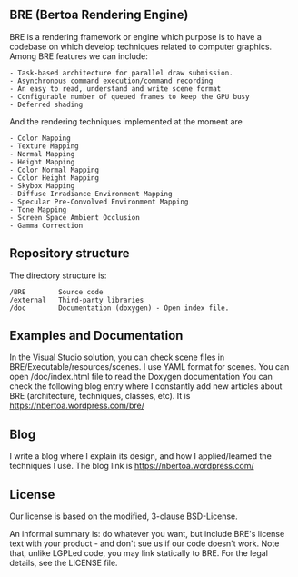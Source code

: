 ## BRE (Bertoa Rendering Engine)

BRE is a rendering framework or engine which purpose is to have a codebase on which develop techniques related to computer graphics. Among BRE features we can include:

    - Task-based architecture for parallel draw submission.
    - Asynchronous command execution/command recording
    - An easy to read, understand and write scene format
    - Configurable number of queued frames to keep the GPU busy
    - Deferred shading

And the rendering techniques implemented at the moment are

    - Color Mapping
    - Texture Mapping
    - Normal Mapping
    - Height Mapping
    - Color Normal Mapping
    - Color Height Mapping
    - Skybox Mapping
    - Diffuse Irradiance Environment Mapping
    - Specular Pre-Convolved Environment Mapping
    - Tone Mapping
    - Screen Space Ambient Occlusion
    - Gamma Correction


## Repository structure
The directory structure is:

	/BRE		Source code
	/external	Third-party libraries
	/doc		Documentation (doxygen) - Open index file.
	

## Examples and Documentation

In the Visual Studio solution, you can check scene files in BRE/Executable/resources/scenes. I use YAML format for scenes.
You can open /doc/index.html file to read the Doxygen documentation
You can check the following blog entry where I constantly add new articles about BRE (architecture, techniques, classes, etc). It is https://nbertoa.wordpress.com/bre/


## Blog

I write a blog where I explain its design, and how I applied/learned the techniques I use.
The blog link is https://nbertoa.wordpress.com/

## License

Our license is based on the modified, 3-clause BSD-License.

An informal summary is: do whatever you want, but include BRE's license text with your product - and don't sue us if our code doesn't work. Note that, unlike LGPLed code, you may link statically to BRE. For the legal details, see the LICENSE file.

